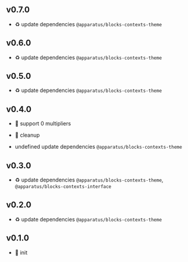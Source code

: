 ## v0.7.0

* ♻️ update dependencies `@apparatus/blocks-contexts-theme`

## v0.6.0

* ♻️ update dependencies `@apparatus/blocks-contexts-theme`

## v0.5.0

* ♻️ update dependencies `@apparatus/blocks-contexts-theme`

## v0.4.0

* 🌱 support 0 multipliers

* 🐞 cleanup

* undefined update dependencies `@apparatus/blocks-contexts-theme`

## v0.3.0

* ♻️ update dependencies `@apparatus/blocks-contexts-theme`, `@apparatus/blocks-contexts-interface`

## v0.2.0

* ♻️ update dependencies `@apparatus/blocks-contexts-theme`

## v0.1.0

* 🐣 init
